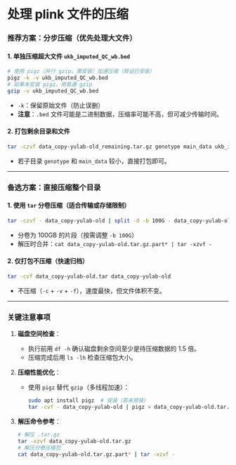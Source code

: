 # 处理 plink 文件的压缩

### **推荐方案：分步压缩（优先处理大文件）**
#### 1. **单独压缩超大文件 `ukb_imputed_QC_wb.bed`**
   ```bash
   # 使用 pigz（并行 gzip，需安装）加速压缩（假设已安装）
   pigz -k -v ukb_imputed_QC_wb.bed
   # 如果未安装 pigz，用普通 gzip
   gzip -v ukb_imputed_QC_wb.bed
   ```
   - `-k`：保留原始文件（防止误删）
   - **注意**：`.bed` 文件可能是二进制数据，压缩率可能不高，但可减少传输时间。

#### 2. **打包剩余目录和文件**
   ```bash
   tar -czvf data_copy-yulab-old_remaining.tar.gz genotype main_data ukb_imputed_QC_wb.bim ukb_imputed_QC_wb.fam
   ```
   - 若子目录 `genotype` 和 `main_data` 较小，直接打包即可。

---

### **备选方案：直接压缩整个目录**
#### 1. **使用 `tar` 分卷压缩（适合传输或存储限制）**
   ```bash
   tar -czvf - data_copy-yulab-old | split -d -b 100G - data_copy-yulab-old.tar.gz.part
   ```
   - 分卷为 100GB 的片段（按需调整 `-b 100G`）
   - 解压时合并：`cat data_copy-yulab-old.tar.gz.part* | tar -xzvf -`

#### 2. **仅打包不压缩（快速归档）**
   ```bash
   tar -cvf data_copy-yulab-old.tar data_copy-yulab-old
   ```
   - 不压缩（`-c` + `-v` + `-f`），速度最快，但文件体积不变。

---

### **关键注意事项**
1. **磁盘空间检查**：
   - 执行前用 `df -h` 确认磁盘剩余空间至少是待压缩数据的 1.5 倍。
   - 压缩完成后用 `ls -lh` 检查压缩包大小。

2. **压缩性能优化**：
   - 使用 `pigz` 替代 `gzip`（多线程加速）：
     ```bash
     sudo apt install pigz  # 安装（若未预装）
     tar -cvf - data_copy-yulab-old | pigz > data_copy-yulab-old.tar.gz
     ```

3. **解压命令参考**：
   ```bash
   # 解压 .tar.gz
   tar -xzvf data_copy-yulab-old.tar.gz
   # 解压分卷压缩包
   cat data_copy-yulab-old.tar.gz.part* | tar -xzvf -
   ```